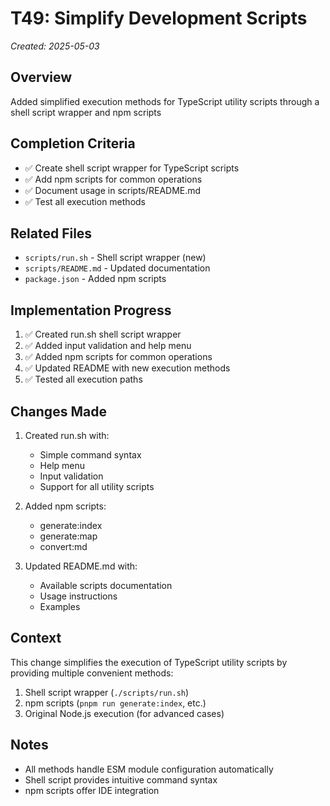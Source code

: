 # T49: Simplify Development Scripts
*Created: 2025-05-03*

## Overview
Added simplified execution methods for TypeScript utility scripts through a shell script wrapper and npm scripts

## Completion Criteria
- ✅ Create shell script wrapper for TypeScript scripts
- ✅ Add npm scripts for common operations
- ✅ Document usage in scripts/README.md
- ✅ Test all execution methods

## Related Files
- `scripts/run.sh` - Shell script wrapper (new)
- `scripts/README.md` - Updated documentation
- `package.json` - Added npm scripts

## Implementation Progress
1. ✅ Created run.sh shell script wrapper
2. ✅ Added input validation and help menu
3. ✅ Added npm scripts for common operations
4. ✅ Updated README with new execution methods
5. ✅ Tested all execution paths

## Changes Made
1. Created run.sh with:
   - Simple command syntax
   - Help menu
   - Input validation
   - Support for all utility scripts

2. Added npm scripts:
   - generate:index
   - generate:map
   - convert:md

3. Updated README.md with:
   - Available scripts documentation
   - Usage instructions
   - Examples

## Context
This change simplifies the execution of TypeScript utility scripts by providing multiple convenient methods:
1. Shell script wrapper (`./scripts/run.sh`)
2. npm scripts (`pnpm run generate:index`, etc.)
3. Original Node.js execution (for advanced cases)

## Notes
- All methods handle ESM module configuration automatically
- Shell script provides intuitive command syntax
- npm scripts offer IDE integration